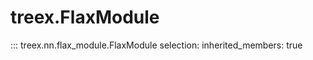 
# treex.FlaxModule

::: treex.nn.flax_module.FlaxModule
    selection:
        inherited_members: true